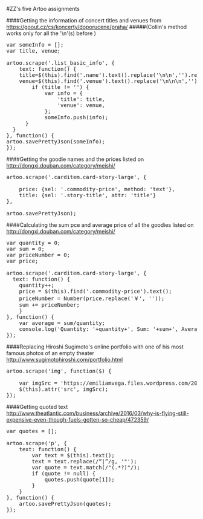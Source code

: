 #ZZ's five Artoo assignments

####Getting the information of concert titles and venues from https://goout.cz/cs/koncerty/doporucene/praha/
#####(Collin's method works only for all the '\n'(s) before )

<pre>
var someInfo = [];
var title, venue;

artoo.scrape('.list_basic_info', {
    text: function() {
    title=$(this).find('.name').text().replace('\n\n','').replace('\n\n','');
    venue=$(this).find('.venue').text().replace('\n\n\n','').replace('\n\n\n','');
        if (title != '') {
            var info = {
                'title': title,
                'venue': venue,
            };
            someInfo.push(info);
      }
  }
}, function() {
artoo.savePrettyJson(someInfo);
});
</pre>

####Getting the goodie names and the prices listed on http://dongxi.douban.com/category/meishi/

<pre>
artoo.scrape('.carditem.card-story-large', {
	
	price: {sel: '.commodity-price', method: 'text'},
  	title: {sel: '.story-title', attr: 'title'}
}, 

artoo.savePrettyJson);
</pre>

####Calculating the sum pce and average price of all the goodies listed on http://dongxi.douban.com/category/meishi/

<pre>
var quantity = 0;
var sum = 0;
var priceNumber = 0;
var price;

artoo.scrape('.carditem.card-story-large', {
  text: function() {
    quantity++;
    price = $(this).find('.commodity-price').text();
    priceNumber = Number(price.replace('￥', ''));
    sum += priceNumber;
    }
}, function() {
    var average = sum/quantity;
    console.log('Quantity: '+quantity+', Sum: '+sum+', Average: '+average); 
});
</pre>

####Replacing Hiroshi Sugimoto's online portfolio with one of his most famous photos of an empty theater http://www.sugimotohiroshi.com/portfolio.html

<pre>
artoo.scrape('img', function($) {
	
	var imgSrc = 'https://emiliamvega.files.wordpress.com/2015/11/sugimoto-ohio-theater-1980.jpg?w=256&h=256&crop=1';
	$(this).attr('src', imgSrc);
});
</pre>

####Getting quoted text
http://www.theatlantic.com/business/archive/2016/03/why-is-flying-still-expensive-even-though-fuels-gotten-so-cheap/472359/

<pre>
var quotes = [];

artoo.scrape('p', {
    text: function() {
        var text = $(this).text();
        text = text.replace(/“|”/g, '"');
        var quote = text.match(/"(.*?)"/);
        if (quote != null) {
            quotes.push(quote[1]);
        }
    }
}, function() {
    artoo.savePrettyJson(quotes);
});
</pre>
